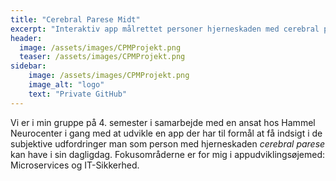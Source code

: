 ```yaml
---
title: "Cerebral Parese Midt"
excerpt: "Interaktiv app målrettet personer hjerneskaden med cerebral parese med henblik på terapi."
header:
  image: /assets/images/CPMProjekt.png
  teaser: /assets/images/CPMProjekt.png
sidebar:
    image: /assets/images/CPMProjekt.png
    image_alt: "logo"
    text: "Private GitHub"
---
```

Vi er i min gruppe på 4. semester i samarbejde med en ansat hos Hammel Neurocenter i gang med at udvikle en app der har til formål at få indsigt i de subjektive udfordringer man som person med hjerneskaden <i>cerebral parese</i> kan have i sin dagligdag. 
Fokusområderne er for mig i appudviklingsøjemed: Microservices og IT-Sikkerhed.